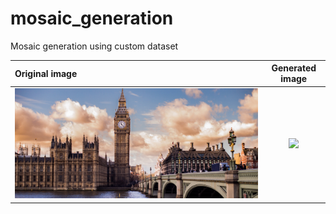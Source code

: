 # mosaic_generation
Mosaic generation using custom dataset

Original image  | Generated image
:---------------|:-----------------:
![](london.jpg) | ![](london-mixed.jpg)
